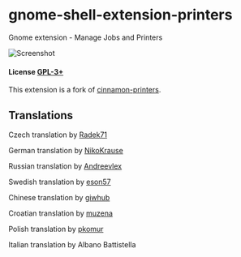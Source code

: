 # gnome-shell-extension-printers
Gnome extension - Manage Jobs and Printers

![Screenshot](https://raw.githubusercontent.com/linux-man/gnome-shell-extension-printers/master/screenshot.png)

#### License [GPL-3+](LICENSE)

This extension is a fork of [cinnamon-printers](https://github.com/linux-man/cinnamon-printers).

## Translations

Czech translation by [Radek71](https://github.com/Radek71)

German translation by [NikoKrause](https://github.com/NikoKrause)

Russian translation by [Andreevlex](https://github.com/Andreevlex)

Swedish translation by [eson57](https://github.com/eson57)

Chinese translation by [giwhub](https://github.com/giwhub)

Croatian translation by [muzena](https://github.com/muzena)

Polish translation by [pkomur](https://github.com/pkomur)

Italian translation by Albano Battistella
